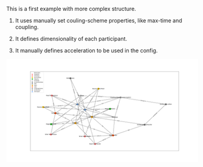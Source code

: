 This is a first example with more complex structure.

1. It uses manually set couling-scheme properties, like max-time and coupling.

2. It defines dimensionality of each participant.

3. It manually defines acceleration to be used in the config.

![](config_graph.png)